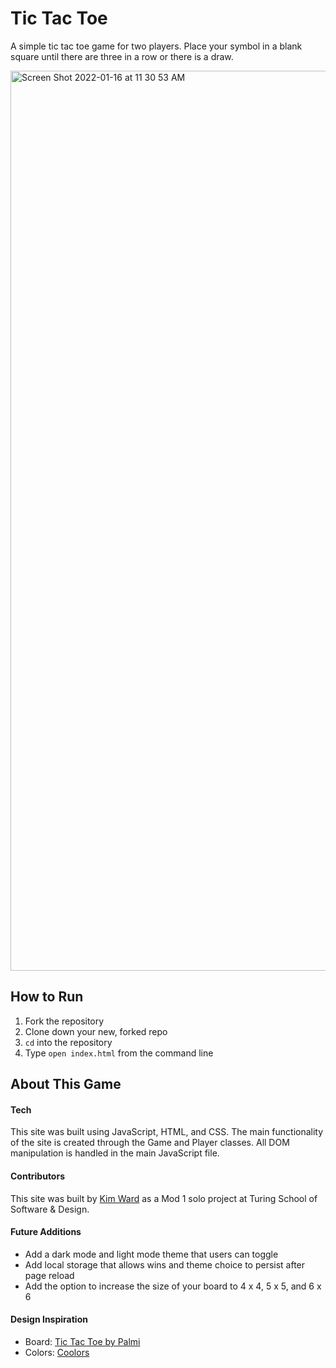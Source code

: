 # Tic Tac Toe
A simple tic tac toe game for two players. Place your symbol in a blank square until there are three in a row or there is a draw.

<img width="1440" alt="Screen Shot 2022-01-16 at 11 30 53 AM" src="https://user-images.githubusercontent.com/79027364/149671021-1180d53d-e6be-433d-8578-5f040fd686bd.png">

## How to Run

1. Fork the repository
2. Clone down your new, forked repo
3. `cd` into the repository
4. Type `open index.html` from the command line

## About This Game

#### Tech

This site was built using JavaScript, HTML, and CSS. The main functionality of the site is created through the Game and Player classes. All DOM manipulation is handled in the main JavaScript file.

#### Contributors
This site was built by [Kim Ward](https://github.com/kmewrd) as a Mod 1 solo project at Turing School of Software & Design.

#### Future Additions

  - Add a dark mode and light mode theme that users can toggle
  - Add local storage that allows wins and theme choice to persist after page reload
  - Add the option to increase the size of your board to 4 x 4, 5 x 5, and 6 x 6

#### Design Inspiration

  - Board: [Tic Tac Toe by Palmi](https://dribbble.com/shots/5536601-Tic-Tac-Toe)
  - Colors: [Coolors](https://coolors.co/3d5a80-98c1d9-e0fbfc-ee6c4d-293241)
